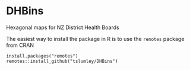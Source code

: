 # DHBins
Hexagonal maps for NZ District Health Boards

The easiest way to install the package in R is to use the `remotes` package from CRAN

```
install.packages("remotes")
remotes::install_github("tslumley/DHBins")
```

